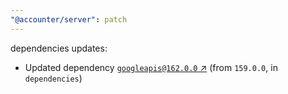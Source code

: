 ```yaml
---
"@accounter/server": patch
---
```

dependencies updates:
  - Updated dependency [`googleapis@162.0.0` ↗︎](https://www.npmjs.com/package/googleapis/v/162.0.0) (from `159.0.0`, in `dependencies`)
